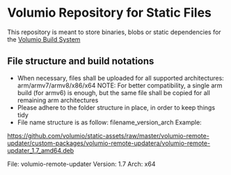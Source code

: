 # Volumio Repository for Static Files

This repository is meant to store binaries, blobs or static dependencies for the [Volumio Build System](https://github.com/volumio/volumio3-os)


## File structure and build notations 

* When necessary, files shall be uploaded for all supported architectures: arm/armv7/armv8/x86/x64
NOTE: For better compatibility, a single arm build (for armv6) is enough, but the same file shall be copied for all remaining arm architectures
* Please adhere to the folder structure in place, in order to keep things tidy
* File name structure is as follow: filename_version_arch
Example:

https://github.com/volumio/static-assets/raw/master/volumio-remote-updater/custom-packages/volumio-remote-updatera/volumio-remote-updater_1.7_amd64.deb

File: volumio-remote-updater
Version: 1.7
Arch: x64